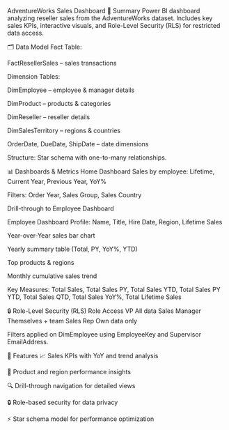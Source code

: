 AdventureWorks Sales Dashboard
📌 Summary
Power BI dashboard analyzing reseller sales from the AdventureWorks dataset.
Includes key sales KPIs, interactive visuals, and Role-Level Security (RLS) for restricted data access.

🗂 Data Model
Fact Table:

FactResellerSales – sales transactions

Dimension Tables:

DimEmployee – employee & manager details

DimProduct – products & categories

DimReseller – reseller details

DimSalesTerritory – regions & countries

OrderDate, DueDate, ShipDate – date dimensions

Structure: Star schema with one-to-many relationships.

📊 Dashboards & Metrics
Home Dashboard
Sales by employee: Lifetime, Current Year, Previous Year, YoY%

Filters: Order Year, Sales Group, Sales Country

Drill-through to Employee Dashboard

Employee Dashboard
Profile: Name, Title, Hire Date, Region, Lifetime Sales

Year-over-Year sales bar chart

Yearly summary table (Total, PY, YoY%, YTD)

Top products & regions

Monthly cumulative sales trend

Key Measures:
Total Sales, Total Sales PY, Total Sales YTD, Total Sales PY YTD, Total Sales QTD, Total Sales YoY%, Total Lifetime Sales

🔒 Role-Level Security (RLS)
Role	Access
VP	All data
Sales Manager	Themselves + team
Sales Rep	Own data only

Filters applied on DimEmployee using EmployeeKey and Supervisor EmailAddress.

🚀 Features
📈 Sales KPIs with YoY and trend analysis

🎯 Product and region performance insights

🔍 Drill-through navigation for detailed views

🔒 Role-based security for data privacy

⚡ Star schema model for performance optimization

